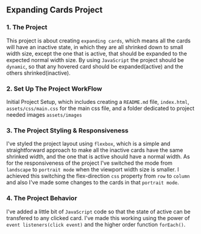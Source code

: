 ## Expanding Cards Project

### 1. The Project
This project is about creating `expanding cards`, which means all the cards will have an inactive state, in which they are all shrinked down to small width size, except the one that is active, that should be expanded to the expected normal width size. By using `JavaScript` the project should be `dynamic`, so that any hovered card should be expanded(active) and the others shrinked(inactive).

### 2. Set Up The Project WorkFlow
Initial Project Setup, which includes creating a `README.md` file, `index.html`, `assets/css/main.css` for the main css file, and a folder dedicated to project needed images `assets/images` 

### 3. The Project Styling & Responsiveness
I've styled the project layout using `flexbox`, which is a simple and straightforward approach to make all the inactive cards have the same shrinked width, and the one that is active should have a normal width. As for the responsiveness of the project I've switched the mode from `landscape` to `portrait mode` when the viewport width size is smaller. I achieved this switching the flex-direction `css` property from `row` to `column` and also I've made some changes to the cards in that `portrait mode`.

### 4. The Project Behavior 
I've added a little bit of `JavaScript` code so that the state of active can be transfered to any clicked card. I've made this working using the power of `event listeners(click event)` and the higher order function `forEach()`.